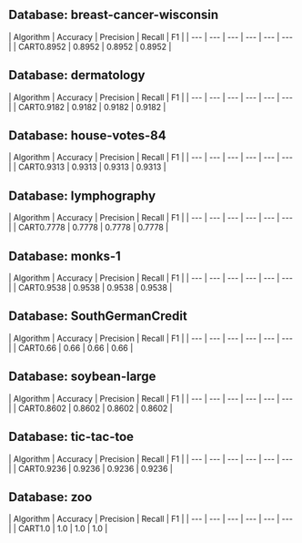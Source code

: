 ## Database: breast-cancer-wisconsin
| Algorithm | Accuracy | Precision | Recall | F1 |
| --- | --- | --- | --- | --- | --- |
| CART0.8952  | 0.8952  | 0.8952  | 0.8952  |
## Database: dermatology
| Algorithm | Accuracy | Precision | Recall | F1 |
| --- | --- | --- | --- | --- | --- |
| CART0.9182  | 0.9182  | 0.9182  | 0.9182  |
## Database: house-votes-84
| Algorithm | Accuracy | Precision | Recall | F1 |
| --- | --- | --- | --- | --- | --- |
| CART0.9313  | 0.9313  | 0.9313  | 0.9313  |
## Database: lymphography
| Algorithm | Accuracy | Precision | Recall | F1 |
| --- | --- | --- | --- | --- | --- |
| CART0.7778  | 0.7778  | 0.7778  | 0.7778  |
## Database: monks-1
| Algorithm | Accuracy | Precision | Recall | F1 |
| --- | --- | --- | --- | --- | --- |
| CART0.9538  | 0.9538  | 0.9538  | 0.9538  |
## Database: SouthGermanCredit
| Algorithm | Accuracy | Precision | Recall | F1 |
| --- | --- | --- | --- | --- | --- |
| CART0.66  | 0.66  | 0.66  | 0.66  |
## Database: soybean-large
| Algorithm | Accuracy | Precision | Recall | F1 |
| --- | --- | --- | --- | --- | --- |
| CART0.8602  | 0.8602  | 0.8602  | 0.8602  |
## Database: tic-tac-toe
| Algorithm | Accuracy | Precision | Recall | F1 |
| --- | --- | --- | --- | --- | --- |
| CART0.9236  | 0.9236  | 0.9236  | 0.9236  |
## Database: zoo
| Algorithm | Accuracy | Precision | Recall | F1 |
| --- | --- | --- | --- | --- | --- |
| CART1.0  | 1.0  | 1.0  | 1.0  |
